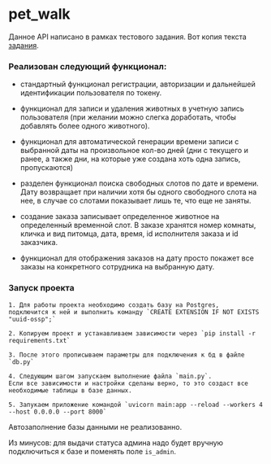 # pet_walk

Данное API написано в рамках тестового задания.
Вот копия текста [задания](https://docs.google.com/document/d/1B5xeZdh22Bt0ttfNqXN7EmEsYVZJZvi7TkARKFrOqII/edit?usp=sharing).

### Реализован следующий функционал: 
- стандартный функционал регистрации, авторизации и дальнейшей идентификации пользователя по токену.

- функционал для записи и удаления животных в учетную запись пользователя (при желании можно слегка доработать, чтобы добавлять более одного животного).

- функционал для автоматической генерации времени записи с выбранной даты на произвольное кол-во дней (дни с текущего и ранее, а также дни, на которые уже создана хоть одна запись, пропускаются)

- разделен функционал поиска свободных слотов по дате и времени. Дату возвращает при наличии хотя бы одного свободного слота на нее, в случае со слотами показывает лишь те, что еще не заняты.

- создание заказа записывает определенное животное на определенный временной слот. В заказе хранятся номер комнаты, кличка и вид питомца, дата, время, id исполнителя заказа и id заказчика.

- функционал для отображения заказов на дату просто покажет все заказы на конкретного сотрудника на выбранную дату.

### Запуск проекта

    1. Для работы проекта необходимо создать базу на Postgres, 
    подключится к ней и выполнить команду `CREATE EXTENSION IF NOT EXISTS "uuid-ossp";`
    
    2. Копируем проект и устанавливаем зависимости через `pip install -r requirements.txt`
    
    3. После этого прописываем параметры для подключения к бд в файле `db.py`
    
    4. Следующим шагом запускаем выполнение файла `main.py`.
    Если все зависимости и настройки сделаны верно, то это создаст все необходимые таблицы в базе данных.
    
    5. Запукаем приложение командой `uvicorn main:app --reload --workers 4 --host 0.0.0.0 --port 8000`

Автозаполнение базы данными не реализованно.

Из минусов: для выдачи статуса админа надо будет вручную подключиться к базе и поменять поле `is_admin`.